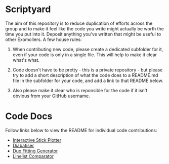 # Scriptyard

The aim of this repository is to reduce duplication of efforts across the group and to make it feel like the code you write might actually be worth the time you put into it. Deposit anything you've written that might be useful to other Exomollers. A few house rules:

1. When contributing new code, please create a dedicated subfolder for it, even if your code is only in a single file. This will help to make it clear what's what.

2. Code doesn't have to be pretty - this is a private repository - but please try to add a short description of what the code does to a README.md file in the subfolder for your code, and add a link to that README below. 

3. Also please make it clear who is reponsible for the code if it isn't obvious from your GitHub username. 

# Code Docs
Follow links below to view the README for individual code contributions:

- [Interactive Stick Plotter](Interactive_Stick_Plotter/README.md)
- [Diabatiser](Diabatiser/README.md)
- [Duo Fitting Generator](Duo_Fitting_Generator/README.md)
- [Linelist Comparator](Linelist_Comparator/README.md)
